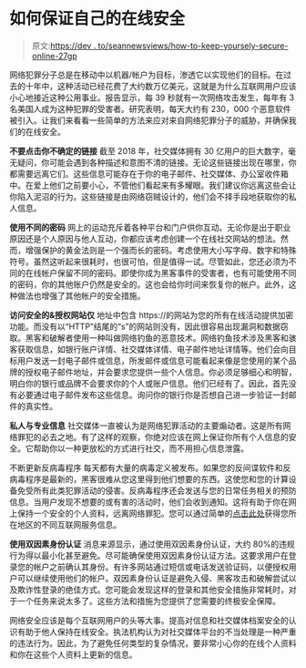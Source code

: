# 如何保证自己的在线安全

> 原文:[https://dev . to/seannewsviews/how-to-keep-yoursely-secure-online-27gp](https://dev.to/seannewsviews/how-to-keep-yourself-secure-online-27gp)

网络犯罪分子总是在移动中以机器/帐户为目标，渗透它以实现他们的目标。在过去的十年中，这种活动已经花费了大约数万亿美元，这就是为什么互联网用户应该小心地接近这种公用事业。报告显示，每 39 秒就有一次网络攻击发生，每年有 3 名美国人成为这种犯罪的受害者。研究表明，每天大约有 230，000 个恶意软件被引入。让我们来看看一些简单的方法来应对来自网络犯罪分子的威胁，并确保我们的在线安全。

**不要点击你不确定的链接**
截至 2018 年，社交媒体拥有 30 亿用户的巨大数字，毫无疑问，你可能会遇到各种描述和意图不清的链接。无论这些链接出现在哪里，你都需要远离它们。这些信息可能存在于你的电子邮件、社交媒体、办公室收件箱中。在爱上他们之前要小心，不管他们看起来有多耀眼。我们建议你远离这些会让你陷入泥沼的行为。这些链接是由网络窃贼设计的，他们会不择手段地获取你的私人信息。

**使用不同的密码**
网上的运动充斥着各种平台和门户供你互动。无论你是出于职业原因还是个人原因与他人互动，你都应该考虑创建一个在线社交网站的想法。然而，增强保护的黄金法则是一个强而长的密码。考虑使用大小写字母、数字和特殊符号。虽然这听起来很耗时，也很可怕，但是值得一试。尽管如此，您还必须为不同的在线帐户保留不同的密码。即使你成为黑客事件的受害者，也有可能使用不同的密码，你的其他账户仍然是安全的。这也会给你时间来恢复你的帐户。此外，这种做法也增强了其他帐户的安全措施。

**访问安全的&授权网站仅**
地址中包含 https://的网站为您的所有在线活动提供加密功能。而没有以“HTTP”结尾的“s”的网站则没有，因此很容易出现漏洞和数据窃取。黑客和破解者使用一种叫做网络钓鱼的恶意技术。网络钓鱼技术涉及黑客和骇客获取信息，如银行账户详情、社交媒体详情、电子邮件地址详情等。他们会向目标用户发送一封电子邮件或信息，所发邮件或信息可能看起来像是您使用的某个品牌的授权电子邮件地址，并会要求您提供一些个人信息。你必须足够细心和明智，明白你的银行或品牌不会要求你的个人或账户信息。他们已经有了。因此，首先没有必要通过电子邮件发布这些信息。询问你的银行你是否想自己进一步验证一封邮件的真实性。

**私人与专业信息**
社交媒体一直被认为是网络犯罪活动的主要煽动者。这是所有网络罪犯的必去之地。有了这样的观察，你绝对应该在网上保证你所有个人信息的安全。它帮助你以一种更放松的方式进行社交，而不用担心信息泄露。

不断更新反病毒程序
每天都有大量的病毒定义被发布。如果您的反间谍软件和反病毒程序是最新的，黑客很难从您这里得到他们想要的东西。这使您和您的计算设备免受所有此类犯罪活动的侵害。反病毒程序还会发送与您的日常任务相关的预防信息。当用户发现不想要的或有害的活动时，他们会收到通知。这将有助于你在网上保持一个安全的个人资料，远离网络罪犯。您可以通过简单的[点击此处](https://www.localcabledeals.com)获得您所在地区的不同互联网服务信息。

**使用双因素身份认证**
消息来源显示，通过使用双因素身份认证，大约 80%的违规行为得以最小化甚至避免。尽可能确保使用双因素身份认证方法。这要求用户在登录您的帐户之前确认其身份。有许多网站通过短信或电话发送验证码，以便授权用户可以继续使用他们的帐户。双因素身份认证是避免入侵、黑客攻击和破解尝试以及欺诈性登录的绝佳方式。您可能会发现这样的登录和其他安全措施非常耗时，对于一个任务来说太多了。这些方法和措施为您提供了您需要的终极安全保障。

网络安全应该是每个互联网用户的头等大事。提高对信息和社交媒体档案安全的认识有助于他人保持在线安全。执法机构认为对社交媒体平台的不当处理是一种严重的违法行为。因此，为了避免任何类型的复杂情况，要非常小心你的在线个人资料和你在这些个人资料上更新的信息。